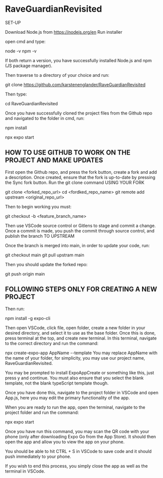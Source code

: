 # RaveGuardianRevisited

SET-UP

Download Node.js from https://nodejs.org/en
Run installer

open cmd and type:

node -v
npm -v

If both return a version, you have successfully installed Node.js and npm (JS package manager).

Then traverse to a directory of your choice and run:

git clone https://github.com/karstenenglander/RaveGuardianRevisited

Then type:

cd RaveGuardianRevisited

Once you have successfully cloned the project files from the Github repo and navigated to the folder in cmd, run:

npm install

npx expo start

## HOW TO USE GITHUB TO WORK ON THE PROJECT AND MAKE UPDATES

First open the Github repo, and press the fork button, create a fork and add a description.
Once created, ensure that the fork is up-to-date by pressing the Sync fork button.
Run the git clone command USING YOUR FORK

git clone <forked_repo_url>
cd <fordked_repo_name>
git remote add upstream <original_repo_url>

Then to begin working you must:

git checkout -b <feature_branch_name>

Then use VSCode source control or Gitlens to stage and commit a change.
Once a commit is made, you push the commit through source control, and publish the branch TO UPSTREAM

Once the branch is merged into main, in order to update your code, run:

git checkout main
git pull upstram main

Then you should update the forked repo:

git push origin main

## FOLLOWING STEPS ONLY FOR CREATING A NEW PROJECT

Then run:

npm install -g expo-cli

Then open VSCode, click file, open folder, create a new folder in your desired directory, and select it to use as the base folder.
Once this is done, press terminal at the top, and create new terminal.
In this terminal, navigate to the correct directory and run the command:

npx create-expo-app AppName --template You may replace AppName with the name of your folder, for simplicity, you may use our project name, RaveGuardianRevisited.

You may be prompted to install ExpoAppCreate or something like this, just press y and continue.
You must also ensure that you select the blank template, not the blank typeScript template though.

Once you have done this, navigate to the project folder in VSCode and open App.js, here you may edit the primary functionality of the app.

When you are ready to run the app, open the terminal, navigate to the project folder and run the command:

npx expo start

Once you have run this command, you may scan the QR code with your phone (only after downloading Expo Go from the App Store).
It should then open the app and allow you to view the app on your phone.

You should be able to hit CTRL + S in VSCode to save code and it should push immediately to your phone.

If you wish to end this process, you simply close the app as well as the terminal in VSCode.
